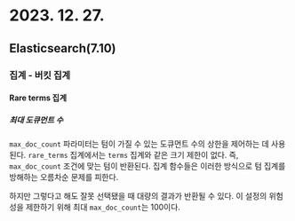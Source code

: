 # 2023. 12. 27.

## Elasticsearch(7.10)

### 집계 - 버킷 집계

#### Rare terms 집계

##### 최대 도큐먼트 수

`max_doc_count` 파라미터는 텀이 가질 수 있는 도큐먼트 수의 상한을 제어하는 데 사용된다. `rare_terms` 집계에서는 `terms` 집계와 같은 크기 제한이 없다. 즉, `max_doc_count` 조건에 맞는 텀이 반환된다. 집계 함수들은 이러한 방식으로 텀 집계를 방해하는 오름차순 문제를 피한다.

하지만 그렇다고 해도 잘못 선택됐을 때 대량의 결과가 반환될 수 있다. 이 설정의 위험성을 제한하기 위해 최대 `max_doc_count`는 100이다.